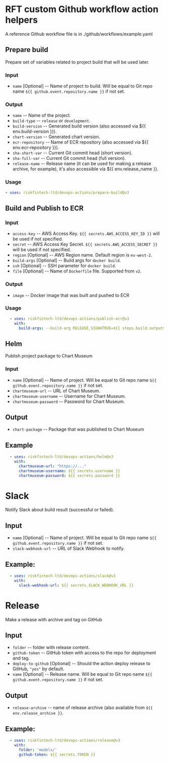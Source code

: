 # RFT custom Github workflow action helpers
A reference Github workflow file is in ./github/workflows/example.yaml

## Prepare build
Prepare set of variables related to project build that will be used later.

### Input
* `name` [Optional] -- Name of project to build. Will be equal to Git repo name `${{ github.event.repository.name }}` if not set.

### Output
* `name` -- Name of the project.  
* `build-type` -- `release` or `development`.
* `build-version` -- Generated build version (also accessed via ${{ env.build-version }}).
* `chart-version` -- Generated chart version.
* `ecr-repository` -- Name of ECR repository (also accessed via ${{ env.ecr-repository }}).
* `sha-short-var` -- Current Git commit head (short version).
* `sha-full-var` -- Current Git commit head (full version).
* `release-name` -- Release name (it can be used for making a release archive, for example), it's also accessible via ${{ env.release_name }}.  

### Usage
```yaml
- uses: riskfintech-ltd/devops-actions/prepare-build@v3
```

## Build and Publish to ECR

### Input
* `access-key` -- AWS Access Key. `${{ secrets.AWS_ACCESS_KEY_ID }}` will be used if not specified.
* `secret` -- AWS Access Key Secret. `${{ secrets.AWS_ACCESS_SECRET }}` will be used if not specified.
* `region` [Optional] -- AWS Region name. Default region is `eu-west-2`.
* `build-args` [Optional] -- Build args for `docker build`.
* `ssh` [Optional] -- SSH parameter for `docker build`.
* `file` [Optional] -- Name of `Dockerfile` file. Supported from `v2`.

### Output
* `image` -- Docker image that was built and pushed to ECR

### Usage
```yaml
  - uses: riskfintech-ltd/devops-actions/publish-ecr@v3
    with:
      build-args: --build-arg RELEASE_SIGNATRUE=${{ steps.build.outputs.name }}-${{ env.build_version }}
```

## Helm
Publish project package to Chart Museum

### Input
* `name` [Optional] -- Name of project. Will be equal to Git repo name `${{ github.event.repository.name }}` if not set. 
* `chartmuseum-url` -- URL of Chart Museum.
* `chartmuseum-username` -- Username for Chart Museum.
* `chartmuseum-password` -- Password for Chart Museum.

## Output
* `chart-package` -- Package that was published to Chart Museum

## Example
```yaml
  - uses: riskfintech-ltd/devops-actions/helm@v3
    with:
      chartmuseum-url: "https://..."
      chartmuseum-username: ${{ secrets.username }}
      chartmuseum-password: ${{ secrets.password }}

```

# Slack
Notify Slack about build result (successful or failed).

## Input
* `name` [Optional] -- Name of project. Will be equal to Git repo name `${{ github.event.repository.name }}` if not set. 
* `slack-webhook-url` -- URL of Slack Webhook to notify.

## Example:
```yaml
  - uses: riskfintech-ltd/devops-actions/slack@v3
    with:
      slack-webhook-url: ${{ secrets.SLACK_WEBHOOK_URL }}
```

# Release
Make a release with archive and tag on GitHub

## Input
* `folder` -- folder with release content.
* `github-token` -- GitHub token with access to the repo for deployment and tag.
* `deploy-to-github` [Optional] -- Should the action deploy release to GitHub, `"yes"` by default.
* `name` [Optional] -- Release name. Will be equal to Git repo name `${{ github.event.repository.name }}` if not set.

## Output
* `release-archive` -- name of release archive (also available from `${{ env.release_archive }}`.

## Example:
```yaml
  - uses: riskfintech-ltd/devops-actions/release@v3
    with:
      folder: 'models/'
      github-token: ${{ secrets.TOKEN }}
```
